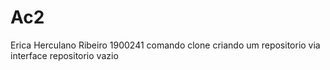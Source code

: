 # Ac2
Erica Herculano Ribeiro 1900241
comando clone
criando um repositorio via interface
repositorio vazio


